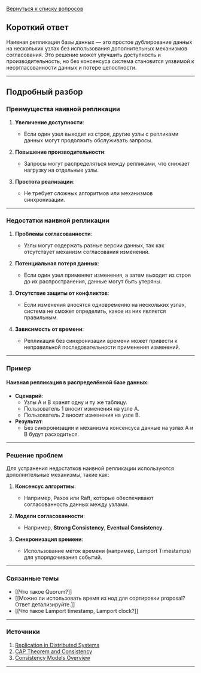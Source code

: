 [Вернуться к списку вопросов](3.%20Список%20вопросов.md)
## Короткий ответ

Наивная репликация базы данных — это простое дублирование данных на нескольких узлах без использования дополнительных механизмов согласования. Это решение может улучшить доступность и производительность, но без консенсуса система становится уязвимой к несогласованности данных и потере целостности.

---

## Подробный разбор

### Преимущества наивной репликации

1. **Увеличение доступности**:
   - Если один узел выходит из строя, другие узлы с репликами данных могут продолжить обслуживать запросы.

2. **Повышение производительности**:
   - Запросы могут распределяться между репликами, что снижает нагрузку на отдельные узлы.

3. **Простота реализации**:
   - Не требует сложных алгоритмов или механизмов синхронизации.

---

### Недостатки наивной репликации

1. **Проблемы согласованности**:
   - Узлы могут содержать разные версии данных, так как отсутствует механизм согласования изменений.

2. **Потенциальная потеря данных**:
   - Если один узел применяет изменения, а затем выходит из строя до их распространения, данные могут быть утеряны.

3. **Отсутствие защиты от конфликтов**:
   - Если изменения вносятся одновременно на нескольких узлах, система не сможет определить, какое из них является правильным.

4. **Зависимость от времени**:
   - Репликация без синхронизации времени может привести к неправильной последовательности применения изменений.

---

### Пример

#### Наивная репликация в распределённой базе данных:
- **Сценарий**:
  - Узлы A и B хранят одну и ту же таблицу.
  - Пользователь 1 вносит изменения на узле A.
  - Пользователь 2 вносит изменения на узле B.
- **Результат**:
  - Без синхронизации и механизма консенсуса данные на узлах A и B будут расходиться.

---

### Решение проблем

Для устранения недостатков наивной репликации используются дополнительные механизмы, такие как:

1. **Консенсус алгоритмы**:
   - Например, Paxos или Raft, которые обеспечивают согласованность данных между узлами.

2. **Модели согласованности**:
   - Например, **Strong Consistency**, **Eventual Consistency**.

3. **Синхронизация времени**:
   - Использование меток времени (например, Lamport Timestamps) для упорядочивания событий.

---

### Связанные темы

- [[Что такое Quorum?]]
- [[Можно ли использовать время из нод для сортировки proposal? Ответ детализируйте.]]
- [[Что такое Lamport timestamp, Lamport clock?]]

---

### Источники

1. [Replication in Distributed Systems](https://distributed-systems.net)
2. [CAP Theorem and Consistency](https://en.wikipedia.org/wiki/CAP_theorem)
3. [Consistency Models Overview](https://jepsen.io/consistency)

---